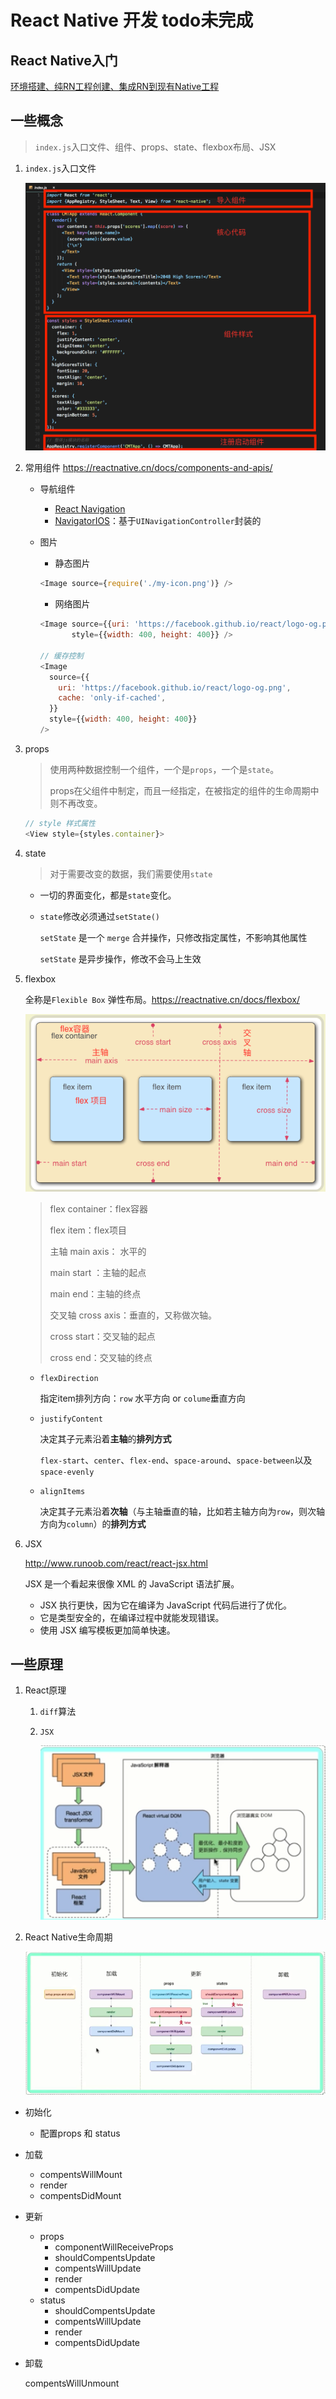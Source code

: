 # React Native 开发 todo未完成

## React Native入门

[环境搭建、纯RN工程创建、集成RN到现有Native工程](https://github.com/AllenSWB/notes/blob/master/docs/reactnative_tutorial_0.md)

## 一些概念

> `index.js`入口文件、组件、props、state、flexbox布局、JSX

1. `index.js`入口文件

   ![indexjs](https://github.com/AllenSWB/notes/blob/master/src/imgs/reactnative/indexjs.png)

2. 常用组件  https://reactnative.cn/docs/components-and-apis/

   + 导航组件
     + [React Navigation](https://reactnative.cn/docs/navigation#react-navigation)
     + [NavigatorIOS](https://reactnative.cn/docs/navigation#navigatorios)：基于`UINavigationController`封装的

   + 图片

     - 静态图片

     ```javascript
     <Image source={require('./my-icon.png')} />
     ```

     - 网络图片

     ```javascript
     <Image source={{uri: 'https://facebook.github.io/react/logo-og.png'}}
            style={{width: 400, height: 400}} />
     
     // 缓存控制
     <Image
       source={{
         uri: 'https://facebook.github.io/react/logo-og.png',
         cache: 'only-if-cached',
       }}
       style={{width: 400, height: 400}}
     />
     ```

3. props

   > 使用两种数据控制一个组件，一个是`props`，一个是`state`。
   >
   > props在父组件中制定，而且一经指定，在被指定的组件的生命周期中则不再改变。

   ```javascript
   // style 样式属性
   <View style={styles.container}> 
   ```

4. state

   > 对于需要改变的数据，我们需要使用`state`

   - 一切的界面变化，都是`state`变化。

   - `state`修改必须通过`setState()`	

     `setState` 是一个 `merge` 合并操作，只修改指定属性，不影响其他属性

     `setState` 是异步操作，修改不会马上生效

5. flexbox

   全称是`Flexible Box` 弹性布局。https://reactnative.cn/docs/flexbox/

   ![flex](https://github.com/AllenSWB/notes/blob/master/src/imgs/reactnative/flex.png)

   > flex container：flex容器
   >
   > flex item：flex项目
   >
   > 主轴 main axis： 水平的
   >
   > main start ：主轴的起点
   >
   > main end：主轴的终点
   >
   > 交叉轴 cross axis：垂直的，又称做次轴。
   >
   > cross start：交叉轴的起点
   >
   > cross end：交叉轴的终点

   - `flexDirection`

     指定item排列方向：`row` 水平方向 or `colume`垂直方向

   - `justifyContent`

     决定其子元素沿着**主轴**的**排列方式**

     `flex-start`、`center`、`flex-end`、`space-around`、`space-between`以及`space-evenly`

   - `alignItems`

     决定其子元素沿着**次轴**（与主轴垂直的轴，比如若主轴方向为`row`，则次轴方向为`column`）的**排列方式**

6. JSX

   http://www.runoob.com/react/react-jsx.html

   JSX 是一个看起来很像 XML 的 JavaScript 语法扩展。

   - JSX 执行更快，因为它在编译为 JavaScript 代码后进行了优化。
   - 它是类型安全的，在编译过程中就能发现错误。
   - 使用 JSX 编写模板更加简单快速。

## 一些原理

1. React原理

   1. `diff`算法

   2. `JSX`

      ![react](https://github.com/AllenSWB/notes/blob/master/src/imgs/reactnative/react_jsx.png)

2. React Native生命周期

   ![compents_life](https://github.com/AllenSWB/notes/blob/master/src/imgs/reactnative/compents_life.png)

- 初始化

  - 配置props 和 status

- 加载

  - compentsWillMount
  - render
  - compentsDidMount

- 更新

  - props
    - componentWillReceiveProps
    - shouldCompentsUpdate
    - compentsWillUpdate
    - render
    - compentsDidUpdate
  - status
    - shouldCompentsUpdate
    - compentsWillUpdate
    - render
    - compentsDidUpdate

- 卸载

  compentsWillUnmount